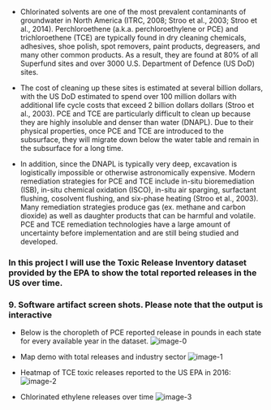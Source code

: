 * Chlorinated solvents are one of the most prevalent contaminants of groundwater in North America
(ITRC, 2008; Stroo et al., 2003; Stroo et al., 2014). Perchloroethene (a.k.a. perchloroethylene or PCE) and trichloroethene (TCE) 
are typically found in dry cleaning chemicals, adhesives, shoe polish, spot removers, paint products, degreasers, 
and many other common products. As a result, they are found at 80% of all Superfund sites and over 3000 U.S. Department of Defence (US DoD) sites. 

* The cost of cleaning up these sites is estimated at several billion dollars, with the US DoD estimated to spend over 
100 million dollars with additional life cycle costs that exceed 2 billion dollars dollars (Stroo et al., 2003). 
PCE and TCE are particularly difficult to clean up because they are highly insoluble and denser than water (DNAPL). Due 
to their physical properties, once PCE and TCE are introduced to the subsurface, they will migrate down below the water table
and remain in the subsurface for a long time. 
* In addition, since the DNAPL is typically very deep, excavation is logistically 
impossible or otherwise astronomically expensive. Modern remediation strategies for PCE and TCE include in-situ bioremediation
(ISB), in-situ chemical oxidation (ISCO), in-situ air sparging, surfactant flushing, cosolvent flushing, and six-phase heating 
(Stroo et al., 2003). Many remediation strategies produce gas (ex. methane and carbon dioxide) as well as daughter products 
that can be harmful and volatile. PCE and TCE remediation technologies have a large amount of uncertainty before
implementation and are still being studied and developed.

### In this project I will use the Toxic Release Inventory dataset provided by the EPA to show the total reported releases in the US over time.

### 9. Software artifact screen shots. Please note that the output is interactive

 * Below is the choropleth of PCE reported release in pounds in each state for every available year in the dataset.
![image-0](https://user-images.githubusercontent.com/42674764/59290734-e0ddbd00-8c3e-11e9-8cad-099d1aec48bb.png)

* Map demo with total releases and industry sector
![image-1](https://user-images.githubusercontent.com/42674764/59290814-0bc81100-8c3f-11e9-94d5-ff7caabe3315.png)

* Heatmap of TCE toxic releases reported to the US EPA in 2016:
![image-2](https://user-images.githubusercontent.com/42674764/59290835-184c6980-8c3f-11e9-97d8-a48cc0af3e30.png)

* Chlorinated ethylene releases over time
![image-3](https://user-images.githubusercontent.com/42674764/59290841-200c0e00-8c3f-11e9-84b9-46175cb50da0.png)
